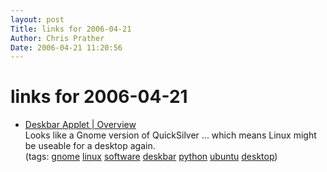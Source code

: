 ```yaml
---
layout: post
Title: links for 2006-04-21  
Author: Chris Prather
Date: 2006-04-21 11:20:56
---
```


# links for 2006-04-21
<ul class="delicious">
	<li>
		<div class="delicious-link"><a href="http://raphael.slinckx.net/deskbar/index.php">Deskbar Applet | Overview</a></div>
		<div class="delicious-extended">Looks like a Gnome version of QuickSilver ... which means Linux might be useable for a desktop again.</div>
		<div class="delicious-tags">(tags: <a href="http://del.icio.us/perigrin/gnome">gnome</a> <a href="http://del.icio.us/perigrin/linux">linux</a> <a href="http://del.icio.us/perigrin/software">software</a> <a href="http://del.icio.us/perigrin/deskbar">deskbar</a> <a href="http://del.icio.us/perigrin/python">python</a> <a href="http://del.icio.us/perigrin/ubuntu">ubuntu</a> <a href="http://del.icio.us/perigrin/desktop">desktop</a>)</div>
	</li>
</ul>

